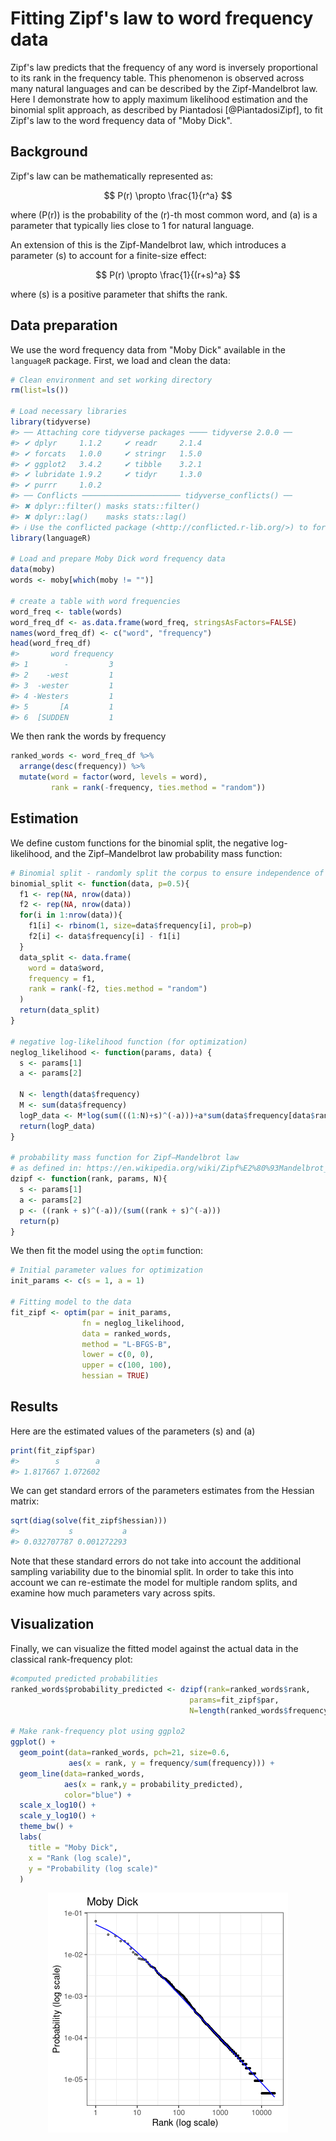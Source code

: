 # Fitting Zipf's law to word frequency data


Zipf's law predicts that the frequency of any word is inversely proportional to its rank in the frequency table. This phenomenon is observed across many natural languages and can be described by the Zipf-Mandelbrot law. Here I demonstrate how to apply maximum likelihood estimation and the binomial split approach, as described by Piantadosi [@PiantadosiZipf], to fit Zipf's law to the word frequency data of "Moby Dick".

## Background

Zipf's law can be mathematically represented as:

$$ P(r) \propto \frac{1}{r^a} $$

where \(P(r)\) is the probability of the \(r\)-th most common word, and \(a\) is a parameter that typically lies close to 1 for natural language.

An extension of this is the Zipf-Mandelbrot law, which introduces a parameter \(s\) to account for a finite-size effect:

$$ P(r) \propto \frac{1}{(r+s)^a} $$

where \(s\) is a positive parameter that shifts the rank.

## Data preparation

We use the word frequency data from "Moby Dick" available in the `languageR` package. First, we load and clean the data:


```r
# Clean environment and set working directory
rm(list=ls())

# Load necessary libraries
library(tidyverse)
#> ── Attaching core tidyverse packages ──── tidyverse 2.0.0 ──
#> ✔ dplyr     1.1.2     ✔ readr     2.1.4
#> ✔ forcats   1.0.0     ✔ stringr   1.5.0
#> ✔ ggplot2   3.4.2     ✔ tibble    3.2.1
#> ✔ lubridate 1.9.2     ✔ tidyr     1.3.0
#> ✔ purrr     1.0.2     
#> ── Conflicts ────────────────────── tidyverse_conflicts() ──
#> ✖ dplyr::filter() masks stats::filter()
#> ✖ dplyr::lag()    masks stats::lag()
#> ℹ Use the conflicted package (<http://conflicted.r-lib.org/>) to force all conflicts to become errors
library(languageR)

# Load and prepare Moby Dick word frequency data
data(moby)
words <- moby[which(moby != "")]

# create a table with word frequencies
word_freq <- table(words)
word_freq_df <- as.data.frame(word_freq, stringsAsFactors=FALSE)
names(word_freq_df) <- c("word", "frequency")
head(word_freq_df)
#>       word frequency
#> 1        -         3
#> 2    -west         1
#> 3  -wester         1
#> 4 -Westers         1
#> 5       [A         1
#> 6  [SUDDEN         1
```

We then rank the words by frequency 


```r
ranked_words <- word_freq_df %>%
  arrange(desc(frequency)) %>%
  mutate(word = factor(word, levels = word),
         rank = rank(-frequency, ties.method = "random"))
```

## Estimation

We define custom functions for the binomial split, the negative log-likelihood, and the Zipf–Mandelbrot law probability mass function:


```r
# Binomial split - randomly split the corpus to ensure independence of rank and frequencies estimates
binomial_split <- function(data, p=0.5){
  f1 <- rep(NA, nrow(data))
  f2 <- rep(NA, nrow(data))
  for(i in 1:nrow(data)){
    f1[i] <- rbinom(1, size=data$frequency[i], prob=p)
    f2[i] <- data$frequency[i] - f1[i] 
  }
  data_split <- data.frame(
    word = data$word,
    frequency = f1,
    rank = rank(-f2, ties.method = "random")
  )
  return(data_split)
}

# negative log-likelihood function (for optimization)
neglog_likelihood <- function(params, data) {
  s <- params[1]
  a <- params[2]
  
  N <- length(data$frequency)
  M <- sum(data$frequency)
  logP_data <- M*log(sum(((1:N)+s)^(-a)))+a*sum(data$frequency[data$rank]*log(data$rank+s))
  return(logP_data)
}

# probability mass function for Zipf–Mandelbrot law
# as defined in: https://en.wikipedia.org/wiki/Zipf%E2%80%93Mandelbrot_law
dzipf <- function(rank, params, N){
  s <- params[1]
  a <- params[2]
  p <- ((rank + s)^(-a))/(sum((rank + s)^(-a)))
  return(p)
}
```

We then fit the model using the `optim` function:


```r
# Initial parameter values for optimization
init_params <- c(s = 1, a = 1)

# Fitting model to the data
fit_zipf <- optim(par = init_params, 
                fn = neglog_likelihood, 
                data = ranked_words,
                method = "L-BFGS-B", 
                lower = c(0, 0),
                upper = c(100, 100),
                hessian = TRUE)
```


## Results

Here are the estimated values of the parameters \(s\) and \(a\)


```r
print(fit_zipf$par)
#>        s        a 
#> 1.817667 1.072602
```

We can get standard errors of the parameters estimates from the Hessian matrix:


```r
sqrt(diag(solve(fit_zipf$hessian)))
#>           s           a 
#> 0.032707787 0.001272293
```

Note that these standard errors do not take into account the additional sampling variability due to the binomial split. In order to take this into account we can re-estimate the model for multiple random splits, and examine how much parameters vary across spits.


## Visualization

Finally, we can visualize the fitted model against the actual data in the classical rank-frequency plot:


```r
#computed predicted probabilities
ranked_words$probability_predicted <- dzipf(rank=ranked_words$rank, 
                                        params=fit_zipf$par,
                                        N=length(ranked_words$frequency))

# Make rank-frequency plot using ggplo2
ggplot() +
  geom_point(data=ranked_words, pch=21, size=0.6,
             aes(x = rank, y = frequency/sum(frequency))) +
  geom_line(data=ranked_words,
            aes(x = rank,y = probability_predicted), 
            color="blue") +
  scale_x_log10() +
  scale_y_log10() +
  theme_bw() +
  labs(
    title = "Moby Dick",
    x = "Rank (log scale)",
    y = "Probability (log scale)"
  )
```

<img src="21-zipf_files/figure-html/unnamed-chunk-7-1.png" width="384" style="display: block; margin: auto;" />

